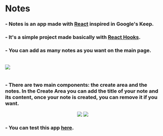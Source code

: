 # Notes <br>

### - Notes is an app made with <a href="https://reactjs.org/">React</a> inspired in Google's Keep.
### - It's a simple project made basically with <a href="https://pt-br.reactjs.org/docs/hooks-intro.html"> React Hooks</a>.
### - You can add as many notes as you want on the main page. <br><br>

<img src="https://user-images.githubusercontent.com/101783823/170729417-d6e5550f-a302-49eb-999f-86433b6b34cc.png"> <br><br>

### - There are two main components: the create area and the notes. In the Create Area you can add the title of your note and its content, once your note is created, you can remove it if you want. <br>

<p align="center">
  <img src="https://user-images.githubusercontent.com/101783823/170731083-d04dfe6a-e6fc-4d43-a93e-a7af622e039e.png">
  <img src="https://user-images.githubusercontent.com/101783823/170741632-f4407ac3-23d0-4852-bc26-12657f2eab8e.png">
</p>

### - You can test this app <a href="https://v1ctorbarbosa.github.io/Notes/" target= "_blank"> here</a>.









